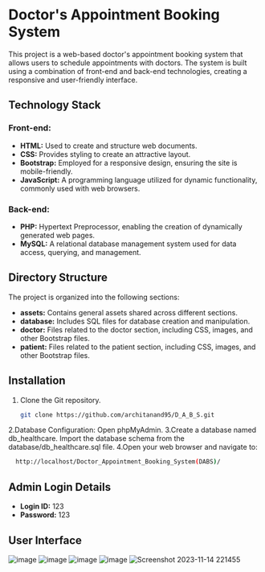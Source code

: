 # Doctor's Appointment Booking System

This project is a web-based doctor's appointment booking system that allows users to schedule appointments with doctors. The system is built using a combination of front-end and back-end technologies, creating a responsive and user-friendly interface.

## Technology Stack

### Front-end:
- **HTML:** Used to create and structure web documents.
- **CSS:** Provides styling to create an attractive layout.
- **Bootstrap:** Employed for a responsive design, ensuring the site is mobile-friendly.
- **JavaScript:** A programming language utilized for dynamic functionality, commonly used with web browsers.

### Back-end:
- **PHP:** Hypertext Preprocessor, enabling the creation of dynamically generated web pages.
- **MySQL:** A relational database management system used for data access, querying, and management.

## Directory Structure

The project is organized into the following sections:

- **assets:** Contains general assets shared across different sections.
- **database:** Includes SQL files for database creation and manipulation.
- **doctor:** Files related to the doctor section, including CSS, images, and other Bootstrap files.
- **patient:** Files related to the patient section, including CSS, images, and other Bootstrap files.

## Installation

1. Clone the Git repository.
   ```bash
   git clone https://github.com/architanand95/D_A_B_S.git
2.Database Configuration:
    Open phpMyAdmin.
3.Create a database named db_healthcare.
    Import the database schema from the database/db_healthcare.sql file.
4.Open your web browser and navigate to:
  ```bash
    http://localhost/Doctor_Appointment_Booking_System(DABS)/
```
## Admin Login Details

- **Login ID:** 123
- **Password:** 123

## User Interface
![image](https://github.com/architanand95/D_A_B_S/assets/106612899/7fe5d99f-6e75-4287-98cc-e1505db7250b)
![image](https://github.com/architanand95/D_A_B_S/assets/106612899/8cb9ac1c-29cb-4f81-8fcb-0b39502df05d)
![image](https://github.com/architanand95/D_A_B_S/assets/106612899/7f209e09-ea41-4265-b6ca-62ccb94f4e0d)
![image](https://github.com/architanand95/D_A_B_S/assets/106612899/d15ace81-2875-4430-b69b-3e1d7286abcc)
![Screenshot 2023-11-14 221455](https://github.com/architanand95/D_A_B_S/assets/106612899/7bb8ebc9-d0d1-403a-959c-77212bfb3e10)



